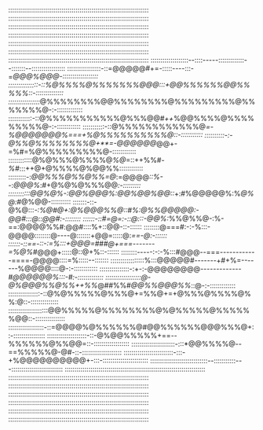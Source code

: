 :::::::::::::::::::::::::::::::::::::::::::::::::::::::::::::::::::::::
:::::::::::::::::::::::::::::::::::::::::::::::::::::::::::::::::::::::
:::::::::::::::::::::::::::::::::::::::::::::::::::::::::::::::::::::::
:::::::::::::::::::::::::::::::::::::::::::::::::::::::::::::::::::::::
:::::::::::::::::::::::::::::::::::::::::::::::::::::::::::::::::::::::
:::::::::::::::::::::::::::::::::::::::::::::::::::::::::::::::::::::::
:::::::::::::::::::::::::::::::::::::::::::::::::::::::::::::::::::::::
:::::::::::::::::::--::::-----:::::::::::::--:::::::--:::::::::::::::::
:::::::::::::::::-::=@@@@@#+=-:::::----:::-=*@@@%@@@-::::::::::::::::::
:::::::::::::::-::%@%%%%@%%%%%%%@@@:::+@@%%%%%%@@%%%%%::-::::::::::::::
::::::::::::::::*@%%%%%%%%@@%%%%%%%%@%%%%%%%%%@%%%%%%%@-:-:::::::::::::
::::::::::::-::@%%%%%%%%%%%@%%%@@#*++*%@@%%%%@%%%%%%%%%@-:-::::::::::::
:::::::::::-::@%%%%%%%%%%%%@*=-%@@@@@@@%===+%@%%%%%%%%%%@::-:::::::::::
::::::::::-:-@%%@%%%%%%%%@+**=-@@@@@@*@@+-=%#=%@%%%%%%%%%@-::::::::::::
::::::::::::@%@%%%@%%%%@*%@*=::++%%#*-%#*:::++@+@%%%%@%@@%%::::::::::::
:::::::::-:*@@%%%@%%@%%=@*:=@@@@*::%-*-:*@@@%*:#+@%@%@%%%@@*:-:::::::::
:::::::::::@@%@%-:@@%@@@%:@@%@@%@@::*+:#%@@@@@%:%*@%@:*#@%@@-::::::::::
:::::::-::-@%@:::*-:%@#@+:@%@@@%%@::#%:@%%@@@@@:-@@#:::@::@@#:-::::::::
::::::-::#=@=:-::@:::-@@%:*%%@%%@-:%-==:@@@@%%#:@@#::::%+::@@-::-::::::
::::::::@===#:-:-%:::-@@@@::::::::@----@:::::::+@@=:::::@:*==-@:-::::::
::::::-::==-::-:=%:::+@@@=###@+===-------=%@%#*@@@+:::::@::@+%::-::::::
::::::::-----:-:-%:::#@@@--===------------====-@@@@::::=%:::::--:::::::
:::::::::::::::::%:::@@@@@#-------+#+%=-------%@@@@::::@-:-::::::::::::
:::::::::::::::-:+-:-@@@@@@@@*-------------#@@@@@@%:::-#:-:::::::::::::
::::::::::::::::::@-@%@@@%%@%%++%%*@##%%#*@@%%@@@%%*::@-:-:::::::::::::
::::::::::::::::-::@%@%%%%%@%%%@+=%%@+=+@%%%@%%%%@%%:@::-::::::::::::::
::::::::::::::::::::@@%%%%%@%%%%%%%%@%@%%%%%@%%%%%%@@::-:::::::::::::::
::::::::::::::::::-::=@@@@%@%%%%%%@#@@%%%%%%@@@%%%@+::-::::::::::::::::
::::::::::::::::::::-::-@%@@%%%%%+==--%%%%%%@%%@@=::-::::::::::::::::::
::::::::::::::::::::::-:::*@@%%%%@--==%%%%%@-@#-::-::::::::::::::::::::
:::::::::::::::::::::::::-:::-+%@@@@@@@@@@+-:::-:::::::::::::::::::::::
:::::::::::::::::::::::::::::--:::::::::::---::::::::::::::::::::::::::
:::::::::::::::::::::::::::::::::::::::::::::::::::::::::::::::::::::::
:::::::::::::::::::::::::::::::::::::::::::::::::::::::::::::::::::::::
:::::::::::::::::::::::::::::::::::::::::::::::::::::::::::::::::::::::
:::::::::::::::::::::::::::::::::::::::::::::::::::::::::::::::::::::::
:::::::::::::::::::::::::::::::::::::::::::::::::::::::::::::::::::::::
:::::::::::::::::::::::::::::::::::::::::::::::::::::::::::::::::::::::
:::::::::::::::::::::::::::::::::::::::::::::::::::::::::::::::::::::::

